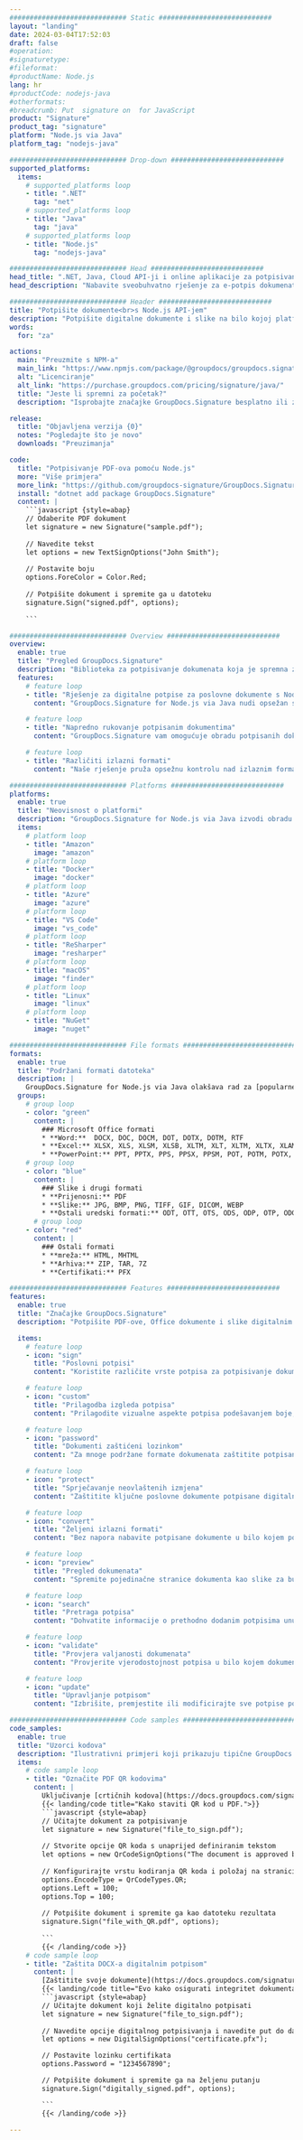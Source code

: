 ```yaml
---
############################# Static ############################
layout: "landing"
date: 2024-03-04T17:52:03
draft: false
#operation: 
#signaturetype: 
#fileformat: 
#productName: Node.js
lang: hr
#productCode: nodejs-java
#otherformats: 
#breadcrumb: Put  signature on  for JavaScript
product: "Signature"
product_tag: "signature"
platform: "Node.js via Java"
platform_tag: "nodejs-java"

############################# Drop-down ############################
supported_platforms:
  items:
    # supported_platforms loop
    - title: ".NET"
      tag: "net"
    # supported_platforms loop
    - title: "Java"
      tag: "java"
    # supported_platforms loop
    - title: "Node.js"
      tag: "nodejs-java"

############################# Head ############################
head_title: ".NET, Java, Cloud API-ji i online aplikacije za potpisivanje dokumenata"
head_description: "Nabavite sveobuhvatno rješenje za e-potpis dokumenata za .NET, Java i aplikacije temeljene na oblaku. Potpišite uobičajene formate dokumenata na mreži koristeći jednostavnu značajku povlačenja i ispuštanja"

############################# Header ############################
title: "Potpišite dokumente<br>s Node.js API-jem"
description: "Potpišite digitalne dokumente i slike na bilo kojoj platformi koristeći naše fleksibilne API-je i rješenja temeljena na aplikacijama za programere i krajnje korisnike."
words:
  for: "za"

actions:
  main: "Preuzmite s NPM-a"
  main_link: "https://www.npmjs.com/package/@groupdocs/groupdocs.signature/"
  alt: "Licenciranje"
  alt_link: "https://purchase.groupdocs.com/pricing/signature/java/"
  title: "Jeste li spremni za početak?"
  description: "Isprobajte značajke GroupDocs.Signature besplatno ili zatražite licencu"

release:
  title: "Objavljena verzija {0}"
  notes: "Pogledajte što je novo"
  downloads: "Preuzimanja"

code:
  title: "Potpisivanje PDF-ova pomoću Node.js"
  more: "Više primjera"
  more_link: "https://github.com/groupdocs-signature/GroupDocs.Signature-for-Node.js-via-Java/"
  install: "dotnet add package GroupDocs.Signature"
  content: |
    ```javascript {style=abap}   
    // Odaberite PDF dokument
    let signature = new Signature("sample.pdf");
    
    // Navedite tekst
    let options = new TextSignOptions("John Smith");
    
    // Postavite boju
    options.ForeColor = Color.Red;
    
    // Potpišite dokument i spremite ga u datoteku
    signature.Sign("signed.pdf", options);
    
    ```

############################# Overview ############################
overview:
  enable: true
  title: "Pregled GroupDocs.Signature"
  description: "Biblioteka za potpisivanje dokumenata koja je spremna za korištenje u Node.js aplikacijama"
  features:
    # feature loop
    - title: "Rješenje za digitalne potpise za poslovne dokumente s Node.js"
      content: "GroupDocs.Signature for Node.js via Java nudi opsežan skup opcija digitalnog potpisa za PDF, Office dokumente i slike. Dostupni su tekst, crtični kodovi, slike, digitalni certifikati i metapodaci. Pojednostavljena obrada dokumenata osigurava učinkovitost."

    # feature loop
    - title: "Napredno rukovanje potpisanim dokumentima"
      content: "GroupDocs.Signature vam omogućuje obradu potpisanih dokumenata. Pretražujte i potvrđujte potpise koristeći različite kriterije. Osim toga, izvucite detaljne informacije o dokumentu ili generirajte slike za pregled stranica."

    # feature loop
    - title: "Različiti izlazni formati"
      content: "Naše rješenje pruža opsežnu kontrolu nad izlaznim formatom potpisanih dokumenata. Precizno pozicionirajte potpise na bilo kojoj stranici i prilagodite njihov izgled. Spremite potpisane dokumente u brojnim podržanim formatima i opcionalno ih zaštitite lozinkama."

############################# Platforms ############################
platforms:
  enable: true
  title: "Neovisnost o platformi"
  description: "GroupDocs.Signature for Node.js via Java izvodi obradu dokumenata s različitim operativnim sustavima"
  items:
    # platform loop
    - title: "Amazon"
      image: "amazon"
    # platform loop
    - title: "Docker"
      image: "docker"
    # platform loop
    - title: "Azure"
      image: "azure"
    # platform loop
    - title: "VS Code"
      image: "vs_code"
    # platform loop
    - title: "ReSharper"
      image: "resharper"
    # platform loop
    - title: "macOS"
      image: "finder"
    # platform loop
    - title: "Linux"
      image: "linux"
    # platform loop
    - title: "NuGet"
      image: "nuget"

############################# File formats ############################
formats:
  enable: true
  title: "Podržani formati datoteka"
  description: |
    GroupDocs.Signature for Node.js via Java olakšava rad za [popularne formate datoteka](https://docs.groupdocs.com/signature/java/supported-document-formats/).
  groups:
    # group loop
    - color: "green"
      content: |
        ### Microsoft Office formati
        * **Word:**  DOCX, DOC, DOCM, DOT, DOTX, DOTM, RTF
        * **Excel:** XLSX, XLS, XLSM, XLSB, XLTM, XLT, XLTM, XLTX, XLAM, SXC, SpreadsheetML
        * **PowerPoint:** PPT, PPTX, PPS, PPSX, PPSM, POT, POTM, POTX, PPTM
    # group loop
    - color: "blue"
      content: |
        ### Slike i drugi formati
        * **Prijenosni:** PDF
        * **Slike:** JPG, BMP, PNG, TIFF, GIF, DICOM, WEBP
        * **Ostali uredski formati:** ODT, OTT, OTS, ODS, ODP, OTP, ODG
      # group loop
    - color: "red"
      content: |
        ### Ostali formati
        * **mreža:** HTML, MHTML
        * **Arhiva:** ZIP, TAR, 7Z
        * **Certifikati:** PFX

############################# Features ############################
features:
  enable: true
  title: "Značajke GroupDocs.Signature"
  description: "Potpišite PDF-ove, Office dokumente i slike digitalnim potpisima"

  items:
    # feature loop
    - icon: "sign"
      title: "Poslovni potpisi"
      content: "Koristite različite vrste potpisa za potpisivanje dokumenata. Precizno postavite digitalne potpise na bilo koju stranicu."

    # feature loop
    - icon: "custom"
      title: "Prilagodba izgleda potpisa"
      content: "Prilagodite vizualne aspekte potpisa podešavanjem boje, fonta, obruba, rotacije i još mnogo toga kako biste postigli željeni rezultat."

    # feature loop
    - icon: "password"
      title: "Dokumenti zaštićeni lozinkom"
      content: "Za mnoge podržane formate dokumenata zaštitite potpisane dokumente lozinkom za dodatnu sigurnost."

    # feature loop
    - icon: "protect"
      title: "Sprječavanje neovlaštenih izmjena"
      content: "Zaštitite ključne poslovne dokumente potpisane digitalnim certifikatima od neovlaštenih izmjena."

    # feature loop
    - icon: "convert"
      title: "Željeni izlazni formati"
      content: "Bez napora nabavite potpisane dokumente u bilo kojem podržanom formatu. Pretvorite MS Word dokumente u PDF format s lakoćom."

    # feature loop
    - icon: "preview"
      title: "Pregled dokumenata"
      content: "Spremite pojedinačne stranice dokumenta kao slike za buduće potrebe."

    # feature loop
    - icon: "search"
      title: "Pretraga potpisa"
      content: "Dohvatite informacije o prethodno dodanim potpisima unutar vaših dokumenata."

    # feature loop
    - icon: "validate"
      title: "Provjera valjanosti dokumenata"
      content: "Provjerite vjerodostojnost potpisa u bilo kojem dokumentu."

    # feature loop
    - icon: "update"
      title: "Upravljanje potpisom"
      content: "Izbrišite, premjestite ili modificirajte sve potpise postavljene na bilo koju stranicu dokumenta."

############################# Code samples ############################
code_samples:
  enable: true
  title: "Uzorci kodova"
  description: "Ilustrativni primjeri koji prikazuju tipične GroupDocs.Signature for Node.js via Java operacije"
  items:
    # code sample loop
    - title: "Označite PDF QR kodovima"
      content: |
        Uključivanje [crtičnih kodova](https://docs.groupdocs.com/signature/java/esign-document-with-qr-code-signature/) u određene stranice PDF dokumenta može pojednostaviti poslovne procese. Ovaj odjeljak pruža primjer dodavanja QR koda pomoću GroupDocs.Signature for Node.js via Java.
        {{< landing/code title="Kako staviti QR kod u PDF.">}}
        ```javascript {style=abap}
        // Učitajte dokument za potpisivanje
        let signature = new Signature("file_to_sign.pdf");
        
        // Stvorite opcije QR koda s unaprijed definiranim tekstom
        let options = new QrCodeSignOptions("The document is approved by John Smith");
        
        // Konfigurirajte vrstu kodiranja QR koda i položaj na stranici
        options.EncodeType = QrCodeTypes.QR;
        options.Left = 100;
        options.Top = 100;
            
        // Potpišite dokument i spremite ga kao datoteku rezultata
        signature.Sign("file_with_QR.pdf", options);
        
        ```
        {{< /landing/code >}}
    # code sample loop
    - title: "Zaštita DOCX-a digitalnim potpisom"
      content: |
        [Zaštitite svoje dokumente](https://docs.groupdocs.com/signature/java/esign-document-with-digital-signature/) potpisima na temelju digitalnih certifikata. Digitalni potpis štiti vaše poslovne dokumente od promjene sadržaja.
        {{< landing/code title="Evo kako osigurati integritet dokumenta.">}}
        ```javascript {style=abap}   
        // Učitajte dokument koji želite digitalno potpisati
        let signature = new Signature("file_to_sign.pdf");
        
        // Navedite opcije digitalnog potpisivanja i navedite put do datoteke certifikata
        let options = new DigitalSignOptions("certificate.pfx");

        // Postavite lozinku certifikata
        options.Password = "1234567890";

        // Potpišite dokument i spremite ga na željenu putanju
        signature.Sign("digitally_signed.pdf", options);

        ```
        {{< /landing/code >}}

---
```

